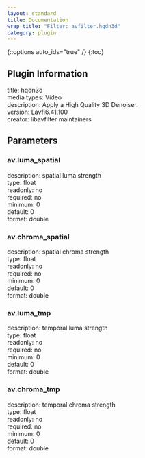 ```yaml
---
layout: standard
title: Documentation
wrap_title: "Filter: avfilter.hqdn3d"
category: plugin
---
```

{::options auto_ids="true" /}
{:toc}

## Plugin Information

title: hqdn3d  
media types:
Video  
description: Apply a High Quality 3D Denoiser.  
version: Lavfi6.41.100  
creator: libavfilter maintainers  

## Parameters

### av.luma_spatial

  
description:
spatial luma strength  
type: float  
readonly: no  
required: no  
minimum: 0  
default: 0  
format: double  

### av.chroma_spatial

  
description:
spatial chroma strength  
type: float  
readonly: no  
required: no  
minimum: 0  
default: 0  
format: double  

### av.luma_tmp

  
description:
temporal luma strength  
type: float  
readonly: no  
required: no  
minimum: 0  
default: 0  
format: double  

### av.chroma_tmp

  
description:
temporal chroma strength  
type: float  
readonly: no  
required: no  
minimum: 0  
default: 0  
format: double  

